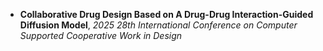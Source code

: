 - **Collaborative Drug Design Based on A Drug-Drug Interaction-Guided Diffusion Model**, *2025 28th International Conference on Computer Supported Cooperative Work in Design*
